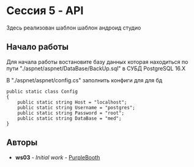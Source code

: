 # Сессия 5 - API 

Здесь реализован шаблон шаблон андроид студио

## Начало работы

Для начала работы востановите базу данных которая находиться по пути "./aspnet/aspnet/DataBase/BackUp.sql" в СУБД PostgreSQL 16.X

В "./aspnet/aspnet/config.cs" заполнить конфиги для для бд
```
public static class Config
{
    public static string Host = "localhost";
    public static string Username = "postgres";
    public static string Password = "root";
    public static string DataBase = "med";
}
```

## Авторы

* **ws03** - *Initial work* - [PurpleBooth](http://itb.lrmk.ru:3000/ws03)
